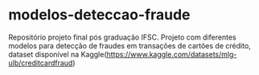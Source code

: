 # modelos-deteccao-fraude

Repositório projeto final pós graduação IFSC.
Projeto com diferentes modelos para detecção de fraudes em transações de cartões de crédito, dataset disponível na Kaggle(https://www.kaggle.com/datasets/mlg-ulb/creditcardfraud)
